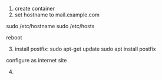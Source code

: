 1. create container
2. set hostname to mail.example.com

sudo /etc/hostname
sudo /etc/hosts

reboot

3. install postfix:
sudo apt-get update
sudo apt install postfix

configure as internet site

4. 
